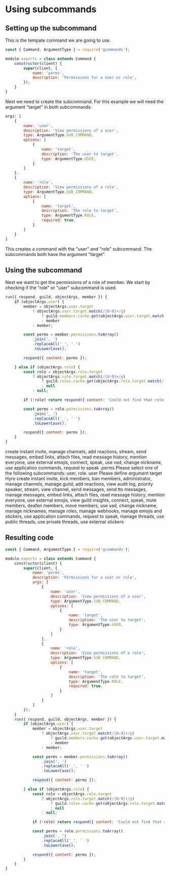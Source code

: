 # Using subcommands

## Setting up the subcommand

This is the tempate command we are going to use.

```js
const { Command, ArgumentType } = require('gcommands');

module.exports = class extends Command {
    constructor(client) {
        super(client, {
            name: 'perms',
            description: 'Permissions for a user or role',
        });
    }
}
```

Next we need to create the subcommand. For this example we will need the argument "target" in both subcommands.

```js
args: [
    {
        name: 'user',
        description: 'View permissions of a user',
        type: ArgumentType.SUB_COMMAND,
        options: [
            {
                name: 'target',
                description: 'The user to target',
                type: ArgumentType.USER,
            }
        ]
    },
    {
        name: 'role',
        description: 'View permissions of a role',
        type: ArgumentType.SUB_COMMAND,
        options: [
            {
                name: 'target',
                description: 'The role to target',
                type: ArgumentType.ROLE,
                required: true,
            }
        ]
    }
]
```

This creates a command with the "user" and "role" subcommand. The subcommands both have the argument "target".

## Using the subcommand

Next we want to get the permissions of a role of member. We start by checking if the "role" or "user" subcommand is used.

```js
run({ respond, guild, objectArgs, member }) {
    if (objectArgs.user) {
        member = objectArgs.user.target
            ? objectArgs.user.target.match(/[0-9]+/g)
                ? guild.members.cache.get(objectArgs.user.target.match(/[0-9]+/g)[0]) || member
                : member
            : member;

        const perms = member.permissions.toArray()
            .join(', ')
            .replaceAll('_', ' ')
            .toLowerCase();

        respond({ content: perms });

    } else if (objectArgs.role) {
        const role = objectArgs.role.target
            ? objectArgs.role.target.match(/[0-9]+/g)
                ? guild.roles.cache.get(objectArgs.role.target.match(/[0-9]+/g)[0]) || null
                : null
            : null;

        if (!role) return respond({ content: 'Could not find that role' });

        const perms = role.permissions.toArray()
            .join(', ')
            .replaceAll('_', ' ')
            .toLowerCase();

        respond({ content: perms });
    }
}
```

<div is="dis-messages">
    <dis-messages>
        <dis-message profile="gcommands">
            <template #interactions>
                <discord-interaction profile="hyro" :command="true">perms</discord-interaction>
            </template>
            create instant invite, manage channels, add reactions, stream, send messages, embed links, attach files, read message history, mention everyone, use external emojis, connect, speak, use vad, change nickname, use application commands, request to speak
        </dis-message>
    </dis-messages>
    <dis-messages>
        <dis-message profile="izboxo">
            .perms
        </dis-message>
        <dis-message profile="gcommands">
            Please select one of the following subcommands: user, role.
        </dis-message>
        <dis-message profile="izboxo">
            user
        </dis-message>
        <dis-message profile="gcommands">
            Please define argument target
        </dis-message>
        <dis-message profile="izboxo">
            <mention profile="hyro">Hyro</mention>
        </dis-message>
        <dis-message profile="gcommands">
            create instant invite, kick members, ban members, administrator, manage channels, manage guild, add reactions, view audit log, priority speaker, stream, view channel, send messages, send tts messages, manage messages, embed links, attach files, read message history, mention everyone, use external emojis, view guild insights, connect, speak, mute members, deafen members, move members, use vad, change nickname, manage nicknames, manage roles, manage webhooks, manage emojis and stickers, use application commands, request to speak, manage threads, use public threads, use private threads, use external stickers
        </dis-message>
    </dis-messages>
</div>

## Resulting code

```js
const { Command, ArgumentType } = require('gcommands');

module.exports = class extends Command {
    constructor(client) {
        super(client, {
            name: 'perms',
            description: 'Permissions for a user or role',
            args: [
                {
                    name: 'user',
                    description: 'View permissions of a user',
                    type: ArgumentType.SUB_COMMAND,
                    options: [
                        {
                            name: 'target',
                            description: 'The user to target',
                            type: ArgumentType.USER,
                        }
                    ]
                },
                {
                    name: 'role',
                    description: 'View permissions of a role',
                    type: ArgumentType.SUB_COMMAND,
                    options: [
                        {
                            name: 'target',
                            description: 'The role to target',
                            type: ArgumentType.ROLE,
                            required: true,
                        }
                    ]
                }
            ]
        });
    }
    run({ respond, guild, objectArgs, member }) {
        if (objectArgs.user) {
            member = objectArgs.user.target
                ? objectArgs.user.target.match(/[0-9]+/g)
                    ? guild.members.cache.get(objectArgs.user.target.match(/[0-9]+/g)[0]) || member
                    : member
                : member;

            const perms = member.permissions.toArray()
                .join(', ')
                .replaceAll('_', ' ')
                .toLowerCase();

            respond({ content: perms });

        } else if (objectArgs.role) {
            const role = objectArgs.role.target
                ? objectArgs.role.target.match(/[0-9]+/g)
                    ? guild.roles.cache.get(objectArgs.role.target.match(/[0-9]+/g)[0]) || null
                    : null
                : null;

            if (!role) return respond({ content: 'Could not find that role' });

            const perms = role.permissions.toArray()
                .join(', ')
                .replaceAll('_', ' ')
                .toLowerCase();

            respond({ content: perms });
        }
    }
}
```



